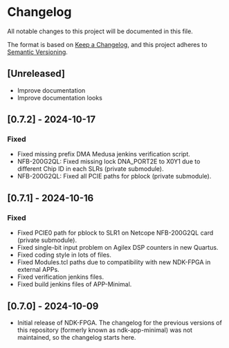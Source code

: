 # Changelog

All notable changes to this project will be documented in this file.

The format is based on [Keep a Changelog](https://keepachangelog.com/en/1.1.0/),
and this project adheres to [Semantic Versioning](https://semver.org/spec/v2.0.0.html).

## [Unreleased]
- Improve documentation
- Improve documentation looks

## [0.7.2] - 2024-10-17

### Fixed

- Fixed missing prefix DMA Medusa jenkins verification script.
- NFB-200G2QL: Fixed missing lock DNA_PORT2E to X0Y1 due to different Chip ID in each SLRs (private submodule).
- NFB-200G2QL: Fixed all PCIE paths for pblock (private submodule).

## [0.7.1] - 2024-10-16

### Fixed

- Fixed PCIE0 path for pblock to SLR1 on Netcope NFB-200G2QL card (private submodule).
- Fixed single-bit input problem on Agilex DSP counters in new Quartus.
- Fixed coding style in lots of files.
- Fixed Modules.tcl paths due to compatibility with new NDK-FPGA in external APPs.
- Fixed verification jenkins files.
- Fixed build jenkins files of APP-Minimal.

## [0.7.0] - 2024-10-09

- Initial release of NDK-FPGA. The changelog for the previous versions of this
  repository (formerly known as ndk-app-minimal) was not maintained,
  so the changelog starts here.
